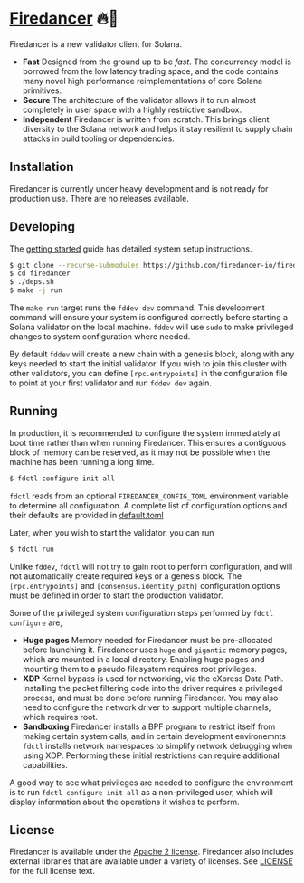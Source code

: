 # [Firedancer](https://jumpcrypto.com/firedancer/) 🔥💃

Firedancer is a new validator client for Solana.

* **Fast** Designed from the ground up to be *fast*. The concurrency
model is borrowed from the low latency trading space, and the code
contains many novel high performance reimplementations of core Solana
primitives.
* **Secure** The architecture of the validator allows it to run almost
completely in user space with a highly restrictive sandbox.
* **Independent** Firedancer is written from scratch. This brings client
diversity to the Solana network and helps it stay resilient to supply
chain attacks in build tooling or dependencies.

## Installation

Firedancer is currently under heavy development and is not ready for
production use. There are no releases available.

## Developing

The [getting started](doc/getting-started.md) guide has detailed system
setup instructions.

```bash
$ git clone --recurse-submodules https://github.com/firedancer-io/firedancer.git
$ cd firedancer
$ ./deps.sh
$ make -j run
```

The `make run` target runs the `fddev dev` command. This development
command will ensure your system is configured correctly before starting
a Solana validator on the local machine. `fddev` will use `sudo` to make
privileged changes to system configuration where needed.

By default `fddev` will create a new chain with a genesis block, along
with any keys needed to start the initial validator. If you wish to join
this cluster with other validators, you can define `[rpc.entrypoints]`
in the configuration file to point at your first validator and run
`fddev dev` again.

## Running

In production, it is recommended to configure the system immediately at
boot time rather than when running Firedancer. This ensures a contiguous
block of memory can be reserved, as it may not be possible when the
machine has been running a long time.

```bash
$ fdctl configure init all
```

`fdctl` reads from an optional `FIREDANCER_CONFIG_TOML` environment
variable to determine all configuration. A complete list of
configuration options and their defaults are provided in
[default.toml](src/app/fdctl/config/default.toml)

Later, when you wish to start the validator, you can run

```bash
$ fdctl run
```

Unlike `fddev`, `fdctl` will not try to gain root to perform
configuration, and will not automatically create required keys or a
genesis block. The `[rpc.entrypoints]` and `[consensus.identity_path]`
configuration options must be defined in order to start the production
validator.

Some of the privileged system configuration steps performed by `fdctl
configure` are,

* **Huge pages** Memory needed for Firedancer must be pre-allocated
before launching it. Firedancer uses `huge` and `gigantic` memory pages,
which are mounted in a local directory. Enabling huge pages and mounting
them to a pseudo filesystem requires root privileges.
* **XDP** Kernel bypass is used for networking, via the eXpress Data
Path. Installing the packet filtering code into the driver requires a
privileged process, and must be done before running Firedancer. You may
also need to configure the network driver to support multiple channels,
which requires root.
* **Sandboxing** Firedancer installs a BPF program to restrict itself
from making certain system calls, and in certain development
environemnts `fdctl` installs network namespaces to simplify network
debugging when using XDP. Performing these initial restrictions can
require additional capabilities.

A good way to see what privileges are needed to configure the
environment is to run `fdctl configure init all` as a non-privileged
user, which will display information about the operations it wishes to
perform.

## License
Firedancer is available under the [Apache 2
license](https://www.apache.org/licenses/LICENSE-2.0). Firedancer also
includes external libraries that are available under a variety of
licenses. See [LICENSE](LICENSE) for the full license text.
